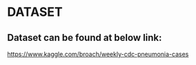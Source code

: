 
# DATASET

## Dataset can be found at below link:

https://www.kaggle.com/broach/weekly-cdc-pneumonia-cases
